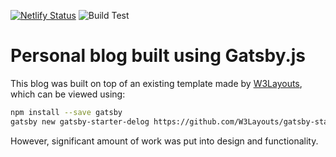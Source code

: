 [![Netlify Status](https://api.netlify.com/api/v1/badges/a0747a9a-07ba-4d14-9d74-f944d35226c2/deploy-status)](https://app.netlify.com/sites/janarosmonaliev/deploys) ![Build Test](https://github.com/janarosmonaliev/blog-gatsby-app/workflows/Gatsby%20Build/badge.svg)

# Personal blog built using Gatsby.js

This blog was built on top of an existing template made by [W3Layouts](https://w3layouts.com), which can be viewed using:

```bash
npm install --save gatsby
gatsby new gatsby-starter-delog https://github.com/W3Layouts/gatsby-starter-delog
```

However, significant amount of work was put into design and functionality.
